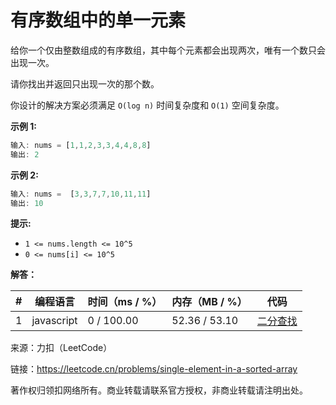 # 有序数组中的单一元素

给你一个仅由整数组成的有序数组，其中每个元素都会出现两次，唯有一个数只会出现一次。

请你找出并返回只出现一次的那个数。

你设计的解决方案必须满足 `O(log n)` 时间复杂度和 `O(1)` 空间复杂度。

**示例 1:**

``` javascript
输入: nums = [1,1,2,3,3,4,4,8,8]
输出: 2
```

**示例 2:**

``` javascript
输入: nums =  [3,3,7,7,10,11,11]
输出: 10
```

**提示:**

- `1 <= nums.length <= 10^5`
- `0 <= nums[i] <= 10^5`

**解答：**

**#**|**编程语言**|**时间（ms / %）**|**内存（MB / %）**|**代码**
--|--|--|--|--
1|javascript|0 / 100.00|52.36 / 53.10|[二分查找](./javascript/ac_v1.js)

来源：力扣（LeetCode）

链接：https://leetcode.cn/problems/single-element-in-a-sorted-array

著作权归领扣网络所有。商业转载请联系官方授权，非商业转载请注明出处。
